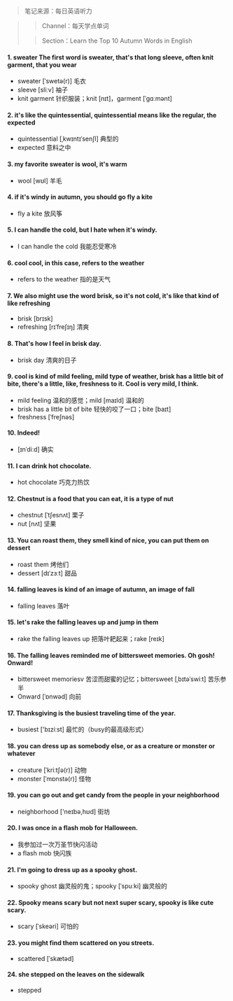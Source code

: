 > 笔记来源：每日英语听力

> > Channel：每天学点单词
>
> > Section：Learn the Top 10 Autumn Words in English

#### 1. sweater The first word is sweater, that's that long sleeve, often knit garment, that you wear

- sweater [ˈswetə(r)] 毛衣
- sleeve [sliːv] 袖子
- knit garment 针织服装；knit [nɪt]，garment [ˈɡɑːmənt]

#### 2. it's like the quintessential, quintessential means like the regular, the expected

- quintessential [ˌkwɪntɪˈsenʃl]  典型的
- expected 意料之中

#### 3. my favorite sweater is wool, it's warm

- wool [wʊl] 羊毛

#### 4. if it's windy in autumn, you should go fly a kite

- fly a kite 放风筝

#### 5. I can handle the cold, but I hate when it's windy.

- I can handle the cold 我能忍受寒冷

#### 6. cool cool, in this case, refers to the weather

- refers to the weather 指的是天气

#### 7. We also might use the word brisk, so it's not cold, it's like that kind of like refreshing

- brisk [brɪsk] 
- refreshing [rɪˈfreʃɪŋ] 清爽

#### 8. That's how I feel in brisk day.

- brisk day 清爽的日子

#### 9. cool is kind of mild feeling, mild type of weather, brisk has a little bit of bite, there's a little, like, freshness to it. Cool is very mild, I think.

- mild feeling 温和的感觉；mild [maɪld] 温和的
- brisk has a little bit of bite 轻快的咬了一口；bite [baɪt] 
- freshness [ˈfreʃnəs] 

#### 10. Indeed!

- [ɪnˈdiːd] 确实

#### 11. I can drink hot chocolate.

- hot chocolate  巧克力热饮

#### 12. Chestnut is a food that you can eat, it is a type of nut

- chestnut [ˈtʃesnʌt] 栗子
- nut [nʌt] 坚果

#### 13. You can roast them, they smell kind of nice, you can put them on dessert

- roast them 烤他们
- dessert [dɪˈzɜːt] 甜品

#### 14. falling leaves is kind of an image of autumn, an image of fall

- falling leaves 落叶

#### 15. let's rake the falling leaves up and jump in them

- rake the falling leaves up 把落叶耙起来；rake [reɪk]

#### 16. The falling leaves reminded me of bittersweet memories. Oh gosh! Onward!

- bittersweet memoriesv 苦涩而甜蜜的记忆；bittersweet [ˌbɪtəˈswiːt] 苦乐参半
- Onward [ˈɒnwəd] 向前

#### 17. Thanksgiving is the busiest traveling time of the year.

-  busiest ['bɪziːst] 最忙的（busy的最高级形式）

#### 18. you can dress up as somebody else, or as a creature or monster or whatever

- creature [ˈkriːtʃə(r)] 动物
- monster [ˈmɒnstə(r)] 怪物

#### 19. you can go out and get candy from the people in your neighborhood

- neighborhood ['neɪbə,hʊd] 街坊

#### 20. I was once in a flash mob for Halloween.

- 我参加过一次万圣节快闪活动 
- a flash mob 快闪族

#### 21. I'm going to dress up as a spooky ghost.

- spooky ghost 幽灵般的鬼；spooky [ˈspuːki] 幽灵般的

#### 22. Spooky means scary but not next super scary, spooky is like cute scary.

- scary [ˈskeəri] 可怕的

#### 23. you  might find them scattered on you streets.

- scattered [ˈskætəd] 

#### 24. she stepped on the leaves on the sidewalk

- stepped